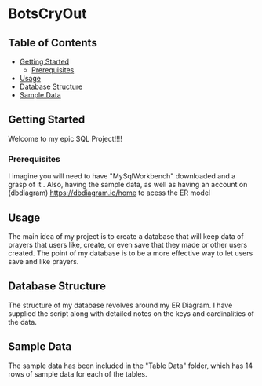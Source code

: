 # BotsCryOut


## Table of Contents

- [Getting Started](#getting-started)
  - [Prerequisites](#prerequisites)
- [Usage](#usage)
- [Database Structure](#database-structure)
- [Sample Data](#sample-data)

## Getting Started
Welcome to my epic SQL Project!!!!

### Prerequisites

I imagine you will need to have "MySqlWorkbench" downloaded and a grasp of it . Also, having the sample data, as well as having an account on (dbdiagram) https://dbdiagram.io/home to acess the ER model

## Usage

The main idea of my project is to create a database that will keep data of prayers that users like, create, or even save that they made or other users created. The point of my database is to be a more effective way to let users save and like prayers.

## Database Structure

The structure of my database revolves around my ER Diagram. I have supplied the script along with detailed notes on the keys and cardinalities of the data.

## Sample Data
The sample data has been included in the "Table Data" folder, which has 14 rows of sample data for each of the tables.



